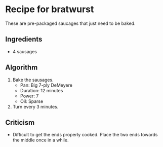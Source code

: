 Recipe for bratwurst
====================
These are pre-packaged saucages that just need to be baked.

Ingredients
-----------
- 4 sausages

Algorithm
---------
1. Bake the sausages.
	- Pan: Big 7-ply DeMeyere
	- Duration: 12 minutes
	- Power: 7
	- Oil: Sparse
2. Turn every 3 minutes.



Criticism
---------
- Difficult to get the ends properly cooked. Place the two ends towards the middle once in a while.
